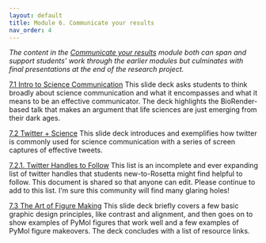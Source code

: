 ```yaml
---
layout: default
title: Module 6. Communicate your results
nav_order: 4
---
```


*The content in the [Communicate your results](https://drive.google.com/drive/folders/1nNKDp6QgMAQ_hgCyTP8avOpkBWzEBkte?usp=sharing) module both can span and support students' work through the earlier modules but culminates with final presentations at the end of the research project.* 

[7.1 Intro to Science Communication](https://docs.google.com/presentation/d/14K-3pD8s0nPpqDb7qFUxXOjKIV5IXHDPWeRpxYXVKRM/edit?usp=sharing)
This slide deck asks students to think broadly about science communication and what it encompasses and what it means to be an effective communicator. The deck highlights the BioRender-based talk that makes an argument that life sciences are just emerging from their dark ages. 

[7.2 Twitter + Science](https://docs.google.com/presentation/d/1AgI3mwqhTW6vw3gmu65HasTbiLcx84RF1r_bTmmTDN8/edit?usp=sharing)
This slide deck introduces and exemplifies how twitter is commonly used for science communication with a series of screen captures of effective tweets.

[7.2.1. Twitter Handles to Follow](https://docs.google.com/document/d/1PMttpnyqZ8jctxKKgqS2uOGwqz233lhvVSfHRvxI6A4/edit?usp=sharing)
This list is an incomplete and ever expanding list of twitter handles that students new-to-Rosetta might find helpful to follow. This document is shared so that anyone can edit. Please continue to add to this list. I’m sure this community will find many glaring holes! 

[7.3 The Art of Figure Making](https://docs.google.com/presentation/d/1Zmt7bmToAh1LMnJfKCVLVpueAKmCB3Y6refPfY8KDKk/edit?usp=sharing)
This slide deck briefly covers a few basic graphic design principles, like contrast and alignment, and then goes on to show examples of PyMol figures that work well and a few examples of PyMol figure makeovers. The deck concludes with a list of resource links.
